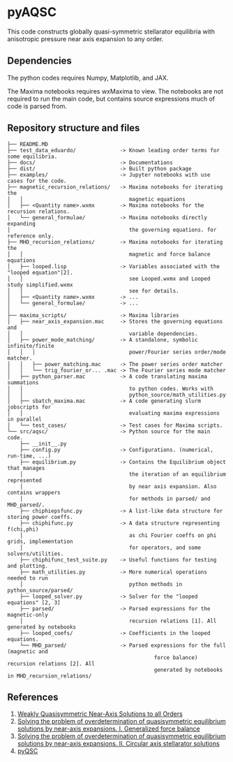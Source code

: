 # pyAQSC
This code constructs globally quasi-symmetric stellarator equilibria with
anisotropic pressure near axis expansion to any order.

## Dependencies
The python codes requires Numpy, Matplotlib, and JAX.

The Maxima notebooks requires wxMaxima to view. The notebooks are not required to
run the main code, but contains source expressions much of code is parsed from.


## Repository structure and files
```
├── README.MD
├── test_data_eduardo/              -> Known leading order terms for some equilibria.
├── docs/                           -> Documentations
├── dist/                           -> Built python package
├── examples/                       -> Jupyter notebooks with use cases for the code.
├── magnetic_recursion_relations/   -> Maxima notebooks for iterating the
│   │                                  magnetic equations
│   ├── <Quantity name>.wxmx        -> Maxima notebooks for the recursion relations.
│   └── general_formulae/           -> Maxima notebooks directly expanding
│                                      the governing equations. for reference only.
├── MHD_recursion_relations/        -> Maxima notebooks for iterating the
│   │                                  magnetic and force balance equations
│   ├── looped.lisp                 -> Variables associated with the "looped equation"[2].
│   │                                  see Looped.wxmx and Looped study simplified.wxmx
│   │                                  see for details.
│   ├── <Quantity name>.wxmx        -> ...
│   └── general_formulae/           -> ...
│                                  
├── maxima_scripts/                 -> Maxima libraries
│   ├── near_axis_expansion.mac     -> Stores the governing equations and
│   │                                  variable dependencies.
│   ├── power_mode_matching/        -> A standalone, symbolic infinite/finite
│   │   │                              power/Fourier series order/mode matcher.
│   │   ├── power_matching.mac      -> The power series order matcher
│   │   └── trig_fourier_or... .mac -> The Fourier series mode matcher
│   ├── python_parser.mac           -> A code translating maxima summations
│   │                                  to python codes. Works with
│   │                                  python_source/math_utilities.py
│   ├── sbatch_maxima.mac           -> A code generating slurm jobscripts for
│   │                                  evaluating maxima expressions in parallel
│   └── test_cases/                 -> Test cases for Maxima scripts.
└── src/aqsc/                       -> Python source for the main code.
    ├── __init__.py                 
    ├── config.py                   -> Configurations. (numerical, run-time, ...)
    ├── equilibrium.py              -> Contains the Equilibrium object that manages
    │                                  the iteration of an equilibrium represented
    │                                  by near axis expansion. Also contains wrappers
    │                                  for methods in parsed/ and MHD_parsed/.
    ├── chiphiepsfunc.py            -> A list-like data structure for storing power coeffs.
    ├── chiphifunc.py               -> A data structure representing f(chi,phi)
    │                                  as chi Fourier coeffs on phi grids, implementation
    │                                  for operators, and some solvers/utilities.
    ├── chiphifunc_test_suite.py    -> Useful functions for testing and plotting.
    ├── math_utilities.py           -> More numerical operations needed to run
    │                                  python methods in python_source/parsed/
    ├── looped_solver.py            -> Solver for the "looped equations" [2, 3]
    ├── parsed/                     -> Parsed expressions for the magnetic-only
    │                                  recursion relations [1]. All generated by notebooks
    ├── looped_coefs/               -> Coefficients in the looped equations.
    └── MHD_parsed/                 -> Parsed expressions for the full (magnetic and
                                               force balance) recursion relations [2]. All
                                               generated by notebooks in MHD_recursion_relations/

```

## References
1. [Weakly Quasisymmetric Near-Axis Solutions to all Orders](https://doi.org/10.1063/5.0076583)
2. [Solving the problem of overdetermination of quasisymmetric equilibrium solutions by near-axis expansions. I. Generalized force balance](https://doi.org/10.1063/5.0027574)
3. [Solving the problem of overdetermination of quasisymmetric equilibrium solutions by near-axis expansions. II. Circular axis stellarator solutions](https://aip.scitation.org/doi/10.1063/5.0027575)
4. [pyQSC](https://github.com/landreman/pyQSC)
